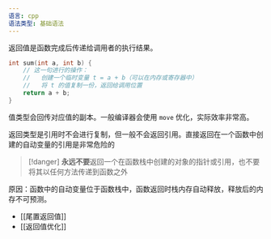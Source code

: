 ```yaml
---
语言: cpp
语法类型: 基础语法
---
```

返回值是函数完成后传递给调用者的执行结果。

```cpp
int sum(int a, int b) {
    // 这一句进行的操作：
    //   创建一个临时变量 t = a + b（可以在内存或寄存器中）
    //   将 t 的值复制一份，返回给调用位置
    return a + b;
}
```

值类型会回传对应值的副本。一般编译器会使用 `move` 优化，实际效率非常高。

返回类型是引用时不会进行复制，但一般不会返回引用。直接返回在一个函数中创建的自动变量的引用是非常危险的

> [!danger] **永远不要**返回一个在函数栈中创建的对象的指针或引用，也不要将其以任何方法传递到函数之外

原因：函数中的自动变量位于函数栈中，函数返回时栈内存自动释放，释放后的内存不可预测。

- [[尾置返回值]]
- [[返回值优化]]